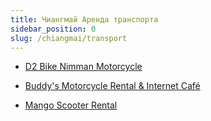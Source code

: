 ```yaml
---
title: Чиангмай Аренда транспорта
sidebar_position: 0
slug: /chiangmai/transport
---
```


- [D2 Bike Nimman Motorcycle](https://goo.gl/maps/izQhkY3xaHBv8zT28)


- [Buddy's Motorcycle Rental & Internet Café](https://goo.gl/maps/mK6GanCEF1MwF5YQ9)


- [Mango Scooter Rental](https://goo.gl/maps/i9BQro4WUAkL5dpXA)